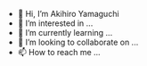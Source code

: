 - 👋 Hi, I’m Akihiro Yamaguchi
- 👀 I’m interested in ...
- 🌱 I’m currently learning ...
- 💞️ I’m looking to collaborate on ...
- 📫 How to reach me ...

<!---
alex64Doby/alex64Doby is a ✨ special ✨ repository because its `README.md` (this file) appears on your GitHub profile.
You can click the Preview link to take a look at your changes.
--->

